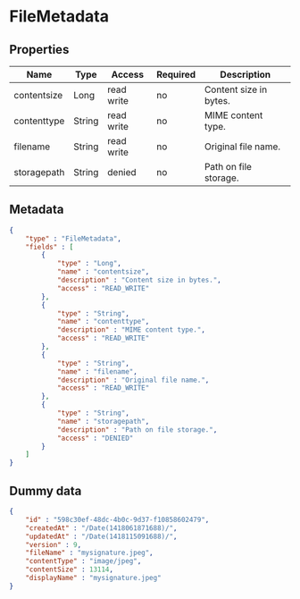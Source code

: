 FileMetadata
==

## Properties

| Name        | Type   | Access     | Required | Description            |
|-------------|--------|------------|----|------------------------|
| contentsize | Long   | read write | no | Content size in bytes. |
| contenttype | String | read write | no | MIME content type.     |
| filename    | String | read write | no | Original file name.    |
| storagepath | String | denied     | no | Path on file storage.  |

## Metadata

```JSON
{
	"type" : "FileMetadata",
	"fields" : [
		{
			"type" : "Long",
			"name" : "contentsize",
			"description" : "Content size in bytes.",
			"access" : "READ_WRITE"
		},
		{
			"type" : "String",
			"name" : "contenttype",
			"description" : "MIME content type.",
			"access" : "READ_WRITE"
		},
		{
			"type" : "String",
			"name" : "filename",
			"description" : "Original file name.",
			"access" : "READ_WRITE"
		},
		{
			"type" : "String",
			"name" : "storagepath",
			"description" : "Path on file storage.",
			"access" : "DENIED"
		}
	]
}
```

## Dummy data

```JSON
{
	"id" : "598c30ef-48dc-4b0c-9d37-f10858602479",
	"createdAt" : "/Date(1418061871688)/",
	"updatedAt" : "/Date(1418115091688)/",
	"version" : 9,
	"fileName" : "mysignature.jpeg",
	"contentType" : "image/jpeg",
	"contentSize" : 13114,
	"displayName" : "mysignature.jpeg"
}
```
